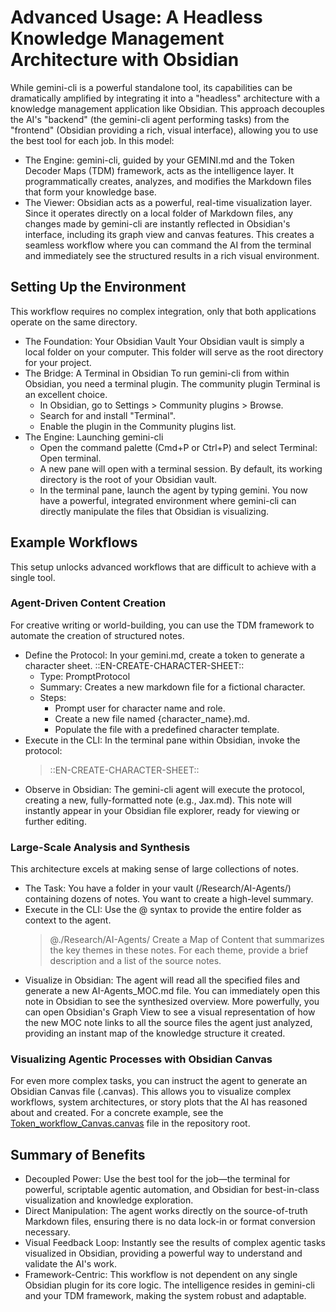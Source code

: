 # Advanced Usage: A Headless Knowledge Management Architecture with Obsidian
While gemini-cli is a powerful standalone tool, its capabilities can be dramatically amplified by integrating it into a "headless" architecture with a knowledge management application like Obsidian. This approach decouples the AI's "backend" (the gemini-cli agent performing tasks) from the "frontend" (Obsidian providing a rich, visual interface), allowing you to use the best tool for each job.
In this model:
 * The Engine: gemini-cli, guided by your GEMINI.md and the Token Decoder Maps (TDM) framework, acts as the intelligence layer. It programmatically creates, analyzes, and modifies the Markdown files that form your knowledge base.
 * The Viewer: Obsidian acts as a powerful, real-time visualization layer. Since it operates directly on a local folder of Markdown files, any changes made by gemini-cli are instantly reflected in Obsidian's interface, including its graph view and canvas features.
This creates a seamless workflow where you can command the AI from the terminal and immediately see the structured results in a rich visual environment.
## Setting Up the Environment
This workflow requires no complex integration, only that both applications operate on the same directory.
 * The Foundation: Your Obsidian Vault
   Your Obsidian vault is simply a local folder on your computer. This folder will serve as the root directory for your project.
 * The Bridge: A Terminal in Obsidian
   To run gemini-cli from within Obsidian, you need a terminal plugin. The community plugin Terminal is an excellent choice.
   * In Obsidian, go to Settings > Community plugins > Browse.
   * Search for and install "Terminal".
   * Enable the plugin in the Community plugins list.
 * The Engine: Launching gemini-cli
   * Open the command palette (Cmd+P or Ctrl+P) and select Terminal: Open terminal.
   * A new pane will open with a terminal session. By default, its working directory is the root of your Obsidian vault.
   * In the terminal pane, launch the agent by typing gemini.
You now have a powerful, integrated environment where gemini-cli can directly manipulate the files that Obsidian is visualizing.
## Example Workflows
This setup unlocks advanced workflows that are difficult to achieve with a single tool.
### Agent-Driven Content Creation
For creative writing or world-building, you can use the TDM framework to automate the creation of structured notes.
 * Define the Protocol: In your gemini.md, create a token to generate a character sheet.
   ::EN-CREATE-CHARACTER-SHEET::
   * Type: PromptProtocol
   * Summary: Creates a new markdown file for a fictional character.
   * Steps:
     * Prompt user for character name and role.
     * Create a new file named {character_name}.md.
     * Populate the file with a predefined character template.
 * Execute in the CLI: In the terminal pane within Obsidian, invoke the protocol:
   > ::EN-CREATE-CHARACTER-SHEET::
 * Observe in Obsidian: The gemini-cli agent will execute the protocol, creating a new, fully-formatted note (e.g., Jax.md). This note will instantly appear in your Obsidian file explorer, ready for viewing or further editing.
### Large-Scale Analysis and Synthesis
This architecture excels at making sense of large collections of notes.
 * The Task: You have a folder in your vault (/Research/AI-Agents/) containing dozens of notes. You want to create a high-level summary.
 * Execute in the CLI: Use the @ syntax to provide the entire folder as context to the agent.
   > @./Research/AI-Agents/ Create a Map of Content that summarizes the key themes in these notes. For each theme, provide a brief description and a list of the source notes.
 * Visualize in Obsidian: The agent will read all the specified files and generate a new AI-Agents_MOC.md file. You can immediately open this note in Obsidian to see the synthesized overview. More powerfully, you can open Obsidian's Graph View to see a visual representation of how the new MOC note links to all the source files the agent just analyzed, providing an instant map of the knowledge structure it created.
### Visualizing Agentic Processes with Obsidian Canvas
For even more complex tasks, you can instruct the agent to generate an Obsidian Canvas file (.canvas). This allows you to visualize complex workflows, system architectures, or story plots that the AI has reasoned about and created. For a concrete example, see the [Token_workflow_Canvas.canvas](../Token_workflow_Canvas.canvas) file in the repository root.
## Summary of Benefits
 * Decoupled Power: Use the best tool for the job—the terminal for powerful, scriptable agentic automation, and Obsidian for best-in-class visualization and knowledge exploration.
 * Direct Manipulation: The agent works directly on the source-of-truth Markdown files, ensuring there is no data lock-in or format conversion necessary.
 * Visual Feedback Loop: Instantly see the results of complex agentic tasks visualized in Obsidian, providing a powerful way to understand and validate the AI's work.
 * Framework-Centric: This workflow is not dependent on any single Obsidian plugin for its core logic. The intelligence resides in gemini-cli and your TDM framework, making the system robust and adaptable.
